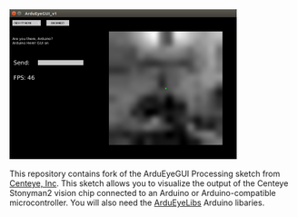<img src="screenshot.png" width=400>

This repository contains fork of the ArduEyeGUI Processing sketch from [Centeye, Inc](http://www.centeye.com/).
This sketch allows you to visualize the output of the Centeye Stonyman2 vision chip connected to an
Arduino or Arduino-compatible microcontroller.  You will also need the 
[ArduEyeLibs](https://github.com/simondlevy/ArduEyeLibs/tree/simondlevy) Arduino libaries.
